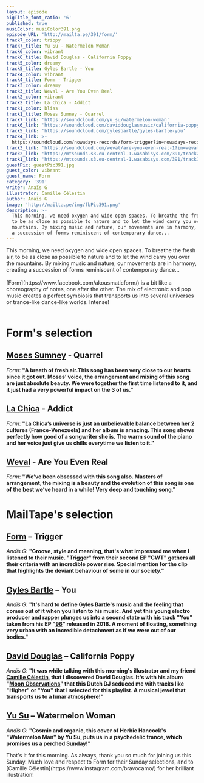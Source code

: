 ```yaml
---
layout: episode
bigTitle_font_ratio: '6'
published: true
musiColor: musiColor391.png
episode_URL: 'http://mailta.pe/391/form/'
track7_color: trippy
track7_title: Yu Su - Watermelon Woman
track6_color: vibrant
track6_title: David Douglas - California Poppy
track5_color: dreamy
track5_title: Gyles Bartle - You
track4_color: vibrant
track4_title: Form - Trigger
track3_color: dreamy
track3_title: Weval - Are You Even Real
track2_color: vibrant
track2_title: La Chica - Addict
track1_color: bliss
track1_title: Moses Sumney - Quarrel
track7_link: 'https://soundcloud.com/yu_su/watermelon-woman'
track6_link: 'https://soundcloud.com/daviddouglasmusic/california-poppy'
track5_link: 'https://soundcloud.com/gylesbartle/gyles-bartle-you'
track4_link: >-
  https://soundcloud.com/nowadays-records/form-trigger?in=nowadays-records/sets/form-c-w-t-it-comes-with-the
track3_link: 'https://soundcloud.com/weval/are-you-even-real-1?in=weval/sets/the-weight-7'
track2_link: 'https://mtsounds.s3.eu-central-1.wasabisys.com/391/track2.mp3'
track1_link: 'https://mtsounds.s3.eu-central-1.wasabisys.com/391/track1.mp3'
guestPic: guestPic391.jpg
guest_color: vibrant
guest_name: Form
category: '391'
writer: Anaïs G
illustrator: Camille Célestin
author: Anaïs G
image: 'http://mailta.pe/img/fbPic391.png'
description: >-
  This morning, we need oxygen and wide open spaces. To breathe the fresh air,
  to be as close as possible to nature and to let the wind carry you over the
  mountains. By mixing music and nature, our movements are in harmony, creating
  a succession of forms reminiscent of contemporary dance...
---
```

<p id="introduction">This morning, we need oxygen and wide open spaces. To breathe the fresh air, to be as close as possible to nature and to let the wind carry you over the mountains. By mixing music and nature, our movements are in harmony, creating a succession of forms reminiscent of contemporary dance...
<br><br>
[Form](https://www.facebook.com/akousmaticform/) is a bit like a choreography of notes, one after the other. The mix of electronic and pop music creates a perfect symbiosis that transports us into several universes or trance-like dance-like worlds. Intense!
<br><br></p>


# Form's selection

##  [Moses Sumney](https://www.mosessumney.com/) - Quarrel
_Form_: **"**A breath of fresh air.This song has been very close to our hearts since it got out. Moses’ voice, the arrangement and mixing of this song are just absolute beauty. We were together the first time listened to it, and it just had a very powerful impact on the 3 of us.**"**

##  [La Chica](https://www.facebook.com/LaChicaBelleville/) - Addict
_Form_: **"**La Chica’s universe is just an unbelievable balance between her 2 cultures (France-Venezuela) and her album is amazing. This song shows perfectly how good of a songwriter she is. The warm sound of the piano and her voice just give us chills everytime we listen to it.**"**

##  [Weval](https://weval.net/) - Are You Even Real
_Form_: **"**We’ve been obsessed with this song also. Masters of arrangement, the mixing is a beauty and the evolution of this song is one of the best we’ve heard in a while! Very deep and touching song.**"**


# MailTape's selection

## [Form](https://soundcloud.com/formtouch) – Trigger
_Anaïs G_: **"**Groove, style and meaning, that's what impressed me when I listened to their music. "Trigger" from their second EP "CWT" gathers all their criteria with an incredible power rise. Special mention for the clip that highlights the deviant behaviour of some in our society.**"**

## [Gyles Bartle](http://www.gylesbartle.co.uk/) – You
_Anaïs G_: **"**It's hard to define Gyles Bartle's music and the feeling that comes out of it when you listen to his music. And yet this young electro producer and rapper plunges us into a second state with his track "You" taken from his EP "[96](https://soundcloud.com/gylesbartle/sets/96-20)" released in 2018. A moment of floating, something very urban with an incredible detachment as if we were out of our bodies.**"**

## [David Douglas](https://www.facebook.com/musicdaviddouglas/) – California Poppy
_Anaïs G_: **"**It was while talking with this morning's illustrator and my friend [Camille Célestin](https://www.instagram.com/bravocamo/), that I discovered David Douglas. It's with his album "[Moon Observations](https://soundcloud.com/daviddouglasmusic/sets/david-douglas-moon-observations-atomnation)" that this Dutch DJ seduced me with tracks like "Higher" or "You" that I selected for this playlist. A musical jewel that transports us to a lunar atmosphere!**"**

## [Yu Su](https://soundcloud.com/yu_su) – Watermelon Woman
_Anaïs G_: **"**Cosmic and organic, this cover of Herbie Hancock's "Watermelon Man" by Yu Su, puts us in a psychedelic trance, which promises us a perched Sunday!**"**


<p id="outroduction"> That's it for this morning. As always, thank you so much for joining us this Sunday. Much love and respect to Form for their Sunday selections, and to [Camille Célestin](https://www.instagram.com/bravocamo/) for her brilliant illustration!</p>
